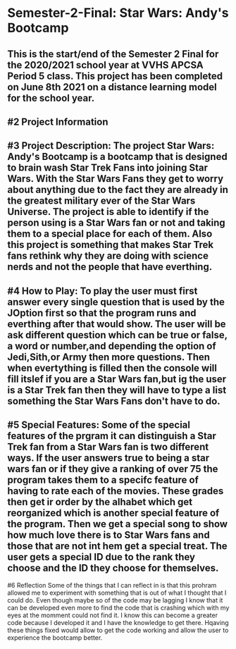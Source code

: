 # Semester-2-Final: Star Wars: Andy's Bootcamp
This is the start/end of the Semester 2 Final for the 2020/2021 school year at VVHS APCSA Period 5 class. 
This project has been completed on June 8th 2021 on a distance learning model for the school year.
--------------------------------------------------------------------------------------------------------
#2  Project Information
--------------------------------------------------------------------------------------------------------
#3 Project Description: The project Star Wars: Andy's Bootcamp is a bootcamp that is designed to brain wash Star Trek Fans into joining Star Wars.
With the Star Wars Fans they get to worry about anything due to the fact they are already in the greatest military ever of the Star Wars Universe.
The project is able to identify if the person using is a Star Wars fan or not and taking them to a special place for each of them.
Also this project is something that makes Star Trek fans rethink why they are doing with science nerds and not the people that have everthing.
---------------------------------------------------------------------------------------------------------
#4 How to Play: To play the user must first answer every single question that is used by the JOption first so that the program runs and
everthing after that would show. The user will be ask different question which can be true or false, a word or number,and depending the option 
of Jedi,Sith,or Army then more questions. Then when evertything is filled then the console will fill itslef if you are a Star Wars fan,but ig 
the user is a Star Trek fan then they will have to type a list something the Star Wars Fans don't have to do.
----------------------------------------------------------------------------------------------------------
#5 Special Features: Some of the special features of the prgram it can distinguish a Star Trek fan from a Star Wars fan is two different ways.
If the user answers true to being a star wars fan or if they give a ranking of over 75 the program takes them to a specifc feature of having to rate
each of the movies. These grades then get ir order by the alhabet which get reorganized which is another special feature of the program. Then we get 
a special song to show how much love there is to Star Wars fans and those that are not int hem get a special treat. The user gets a special ID due
to the rank they choose and the ID they choose for themselves.
-------------------------------------------------------------------------------------------------------------
#6 Reflection
Some of the things that I can reflect in is that this prohram allowed me to experiment with something that is out of what I thought that I could do.
Even though maybe so of the code may be lagging I know that it can be developed even more to find the code that is crashing which with my eyes 
at the momment could not find it. I know this can become a greater code because I developed it and I have the knowledge to get there.  Hqaving these
things fixed would allow to get the code working and allow the user to experience the bootcamp better.
